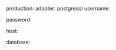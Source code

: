 <!-- layout:code post: padrino-stacks_mysql-yml -->


production:
  adapter: postgresql
  username: 

  password: 

  host: 

  database: 

